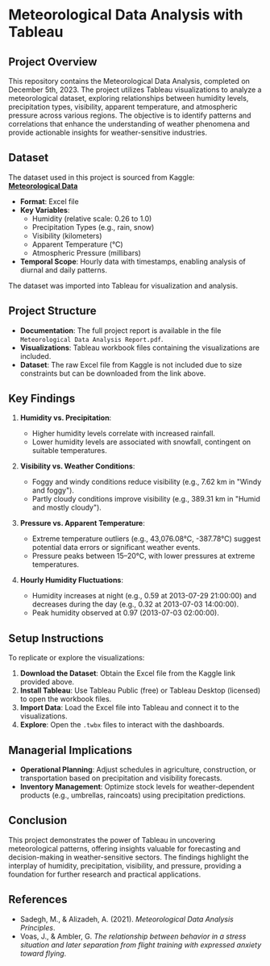 # Meteorological Data Analysis with Tableau

## Project Overview
This repository contains the Meteorological Data Analysis, completed on December 5th, 2023. The project utilizes Tableau visualizations to analyze a meteorological dataset, exploring relationships between humidity levels, precipitation types, visibility, apparent temperature, and atmospheric pressure across various regions. The objective is to identify patterns and correlations that enhance the understanding of weather phenomena and provide actionable insights for weather-sensitive industries.

## Dataset
The dataset used in this project is sourced from Kaggle:  
[**Meteorological Data**](https://www.kaggle.com/datasets/saurabhsuven/meteorological-data)  

- **Format**: Excel file  
- **Key Variables**:  
  - Humidity (relative scale: 0.26 to 1.0)  
  - Precipitation Types (e.g., rain, snow)  
  - Visibility (kilometers)  
  - Apparent Temperature (°C)  
  - Atmospheric Pressure (millibars)  
- **Temporal Scope**: Hourly data with timestamps, enabling analysis of diurnal and daily patterns.

The dataset was imported into Tableau for visualization and analysis.

## Project Structure
- **Documentation**: The full project report is available in the file `Meteorological Data Analysis Report.pdf`.  
- **Visualizations**: Tableau workbook files containing the visualizations are included.  
- **Dataset**: The raw Excel file from Kaggle is not included due to size constraints but can be downloaded from the link above.

## Key Findings
1. **Humidity vs. Precipitation**:  
   - Higher humidity levels correlate with increased rainfall.  
   - Lower humidity levels are associated with snowfall, contingent on suitable temperatures.  

2. **Visibility vs. Weather Conditions**:  
   - Foggy and windy conditions reduce visibility (e.g., 7.62 km in "Windy and foggy").  
   - Partly cloudy conditions improve visibility (e.g., 389.31 km in "Humid and mostly cloudy").  

3. **Pressure vs. Apparent Temperature**:  
   - Extreme temperature outliers (e.g., 43,076.08°C, -387.78°C) suggest potential data errors or significant weather events.  
   - Pressure peaks between 15–20°C, with lower pressures at extreme temperatures.

4. **Hourly Humidity Fluctuations**:  
   - Humidity increases at night (e.g., 0.59 at 2013-07-29 21:00:00) and decreases during the day (e.g., 0.32 at 2013-07-03 14:00:00).  
   - Peak humidity observed at 0.97 (2013-07-03 02:00:00).  

## Setup Instructions
To replicate or explore the visualizations:
1. **Download the Dataset**: Obtain the Excel file from the Kaggle link provided above.  
2. **Install Tableau**: Use Tableau Public (free) or Tableau Desktop (licensed) to open the workbook files.  
3. **Import Data**: Load the Excel file into Tableau and connect it to the visualizations.  
4. **Explore**: Open the `.twbx` files to interact with the dashboards.

## Managerial Implications
- **Operational Planning**: Adjust schedules in agriculture, construction, or transportation based on precipitation and visibility forecasts.  
- **Inventory Management**: Optimize stock levels for weather-dependent products (e.g., umbrellas, raincoats) using precipitation predictions.

## Conclusion
This project demonstrates the power of Tableau in uncovering meteorological patterns, offering insights valuable for forecasting and decision-making in weather-sensitive sectors. The findings highlight the interplay of humidity, precipitation, visibility, and pressure, providing a foundation for further research and practical applications.

## References
- Sadegh, M., & Alizadeh, A. (2021). *Meteorological Data Analysis Principles*.  
- Voas, J., & Ambler, G. *The relationship between behavior in a stress situation and later separation from flight training with expressed anxiety toward flying*.


